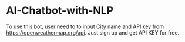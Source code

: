 # AI-Chatbot-with-NLP
To use this bot, user need to to input City name and API key from https://openweathermap.org/api. Just sign up and get API KEY for free. 
